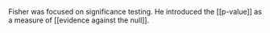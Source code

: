 
Fisher was focused on significance testing. He introduced the [[p-value]] as a measure of [[evidence against the null]]. 

